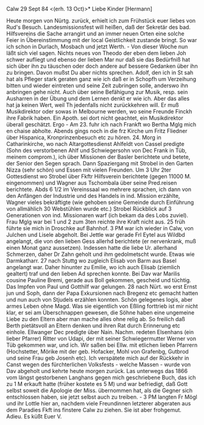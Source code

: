  Calw 29 Sept 84
 <(erh. 13 Oct)>*
Liebe Kinder [Hermann]

Heute morgen von Nürtg. zurück, erhielt ich zum Frühstück euer liebes von Rud's Besuch. Landesmissionsfest will heißen, daß der Sekretär des bad. Hilfsvereins die Sache arrangirt und an immer neuen Orten eine solche Feier in Übereinstimmung mit der local Geistlichkeit zustande bringt. So war ich schon in Durlach, Mosbach und jetzt Werth. - Von dieser Woche nun läßt sich viel sagen. Nichts neues von Theodo der eben dem lieben Joh schwer aufliegt und ebenso der lieben Mar nur daß sie das Bedürfniß hat sich über ihn zu täuschen oder doch andere auf bessere Gedanken über ihn zu bringen. Davon mußst Du aber nichts sprechen. Adolf, den ich in St sah hat als Pfleger stark geraten ganz wie ich daß er in Schopfh um Verzeihung bitten und wieder eintreten und seine Zeit zubringen solle, anderswo ihn anbringen gehe nicht. Auch über seine Befähigung zur Musik, resp. sein Ausharren in der Übung und dem Lernen denkt er wie ich. Aber das alles hat ja keinen Wert, weil Th jedenfalls nicht zurückkehren will. Er muß Musikdirektor oder sowas in Melbourne werden, wo seine Freunde Finckh ihre Fabrik haben. Ein Apoth. sei dort nicht geachtet, ein Musikdirektor überall geschätzt. Ergo - 
Am 23. fuhr ich nach Frankft wo Bertha Mglg mich en chaise abholte. Abends gings noch in die frz Kirche um Fritz Fliedner über Hispanica, Kronprinzenbesuch etc zu hören. 24. Morg in Catharinkirche, wo nach Altargottesdienst Ahlfeldt von Cassel predigte (Sohn des verstorbenen Ahlf und Schwiegersohn von Dec Frank in Tüb, meinem comprom.), ich über Missionen der Basler berichtete und betete, der Senior den Segen sprach. Dann Spaziergang mit Strobel in den Garten Nizza (sehr schön) und Essen mit vielen Freunden. Um 3 Uhr 2ter Gottesdienst wo Strobel über Fkftr Hilfsverein berichtete (gegen 11000 M. eingenommen) und Wagner aus Tschombala über seine Pred.reisen berichtete. Abds 6 1/2 im Vereinssaal wo mehrere sprachen, ich dann von den Anfängen der Industrie und des Handels in ind. Mission erzählte, Wagner vieles bekräftigte (wie gehoben seine Gemeinde durch Einführung von allmählich 30 Webstühlen wurde etc.) Strobel Rückblick auf 3 Generationen von ind. Missionaren warf (ich bekam da des Lobs zuviel). Frau Mglg war bei 1 und 2 zum 3ten reichte ihre Kraft nicht aus. 25 früh führte sie mich in Droschke auf Bahnhof. 3 PM war ich wieder in Calw, von Julchen und Lisele abgeholt. Bei Jettle war gerade Frl Eytel aus Wildbd angelangt, die von den lieben Gess allerhd berichtete (er nervenkrank, muß einen Monat ganz aussetzen). Indessen hatte die liebe Ur. allerhand Schmerzen, daher Dr Zahn geholt und ihm gedolmetscht wurde. Etwas wie Darmkatharr. 27 nach Stuttg wo zugleich Elisab von Barm aus Basel angelangt war. Daher hinunter zu Emilie, wo ich auch Elisab (ziemlich gealtert) traf und den lieben Ad sprechen konnte. Bei Dav war Marilis cousine Pauline Bremi, gerade aus Boll gekommen, gescheid und tüchtig. Das Impfen von Paul und Gotthilf war gelungen. 28 nach Nürt. wo erst Ernst jun und Soph, dann der Papa Exkursionen nach Bregenz etc gemacht hatten und nun auch von Stjudels erzählen konnten. Schön gelegenes logis, aber armes Leben ohne Magd. Was sie eigentlich von Eßling forttrieb ist mir nicht klar, er sei am Überschnappen gewesen, die Söhne haben eine ungemeine Liebe zu den Eltern aber man mache alles ohne relig ab. So freilich daß Berth pietätsvoll an Eltern denken und ihren Rat durch Erinnerung etc einhole. Ellwanger Dec predigte über Nain. Nachm. redeten Elsenhans (ein lieber Pfarrer) Ritter von Udapi, der mit seiner Schwiegermutter Werner von Tüb gekommen war, und ich. Wir saßen bei Ellw. mit etlichen lieben Pfarrern (Hochstetter, Mörike mit der geb. Hofacker, Mohl von Grafenbg, Gutbrod und seine Frau geb Josenh etc). Ich verspätete mich auf der Rückkehr in Canst wegen des fürchterlichen Volksfests - welche Massen - wurde von Dav abgeholt und kehrte heute morgen zurück. Las unterwegs das 1866 vom längst gestorbenen Langhans gegen mich geschriebene Buch, das ich zu 1 M erkauft hatte (früher kostete es 5 M) und war befriedigt, daß Gott selbst soweit die Apologie der Miss. übernommen hat, als die Gegner sich entschlossen haben, sie jetzt selbst auch zu treiben. - 3 PM langten Fr Mögl und ihr Lottle hier an, nachdem viele Freundinnen letzterer abgeraten aus dem Paradies Fkft ins finstere Calw zu ziehen. Sie ist aber frohgemut. Adieu.
 Es küßt Euer V.

